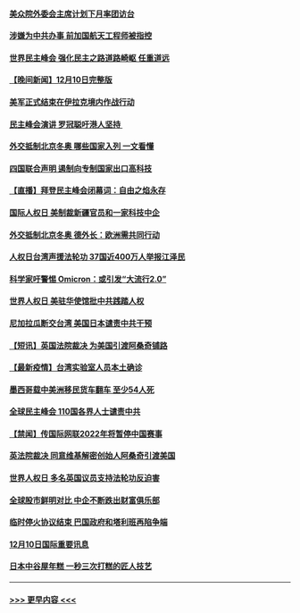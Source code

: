 #### [美众院外委会主席计划下月率团访台](../pages/prog202/a103291058.md?t=12111601) 
#### [涉嫌为中共办事 前加国航天工程师被指控](../pages/prog202/a103290778.md?t=12111601) 
#### [世界民主峰会 强化民主之路道路崎岖 任重道远](../pages/prog202/a103290944.md?t=12111601) 
#### [【晚间新闻】12月10日完整版](../pages/prog202/a103290928.md?t=12111601) 
#### [美军正式结束在伊拉克境内作战行动](../pages/prog202/a103290595.md?t=12111601) 
#### [民主峰会演讲 罗冠聪吁港人坚持 ](../pages/prog202/a103290755.md?t=12111601) 
#### [外交抵制北京冬奥 哪些国家入列 一文看懂](../pages/prog202/a103290878.md?t=12111601) 
#### [四国联合声明 遏制向专制国家出口高科技](../pages/prog202/a103290591.md?t=12111601) 
#### [【直播】拜登民主峰会闭幕词：自由之焰永存](../pages/prog202/a103290832.md?t=12111601) 
#### [国际人权日 美制裁新疆官员和一家科技中企](../pages/prog202/a103290400.md?t=12111601) 
#### [外交抵制北京冬奥 德外长：欧洲需共同行动](../pages/prog202/a103290294.md?t=12111601) 
#### [人权日台湾声援法轮功 37国近400万人举报江泽民](../pages/prog202/a103290296.md?t=12111601) 
#### [科学家吁警惕 Omicron：或引发“大流行2.0”](../pages/prog202/a103289178.md?t=12111601) 
#### [世界人权日 美驻华使馆批中共践踏人权](../pages/prog202/a103290363.md?t=12111601) 
#### [尼加拉瓜断交台湾 美国日本谴责中共干预](../pages/prog202/a103290292.md?t=12111601) 
#### [【短讯】英国法院裁决 为美国引渡阿桑奇铺路](../pages/prog202/a103290370.md?t=12111601) 
#### [【最新疫情】台湾实验室人员本土确诊](../pages/prog202/a103290372.md?t=12111601) 
#### [墨西哥载中美洲移民货车翻车 至少54人死](../pages/prog202/a103290365.md?t=12111601) 
#### [全球民主峰会 110国各界人士谴责中共](../pages/prog202/a103290337.md?t=12111601) 
#### [【禁闻】传国际网联2022年将暂停中国赛事](../pages/prog202/a103290284.md?t=12111601) 
#### [英法院裁决 同意维基解密创始人阿桑奇引渡美国](../pages/prog202/a103290237.md?t=12111601) 
#### [世界人权日 多名英国议员支持法轮功反迫害](../pages/prog202/a103290276.md?t=12111601) 
#### [全球股市鲜明对比 中企不断跌出财富俱乐部](../pages/prog202/a103290224.md?t=12111601) 
#### [临时停火协议结束 巴国政府和塔利班再陷争端](../pages/prog202/a103290138.md?t=12111601) 
#### [12月10日国际重要讯息](../pages/prog202/a103290078.md?t=12111601) 
#### [日本中谷屋年糕 一秒三次打糕的匠人技艺](../pages/prog202/a103290018.md?t=12111601) 

----
#### [ >>> 更早内容 <<< ](../indexes/prog202-earlier.md)
